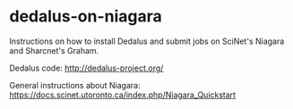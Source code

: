 # dedalus-on-niagara

Instructions on how to install Dedalus and submit jobs on SciNet's Niagara and Sharcnet's Graham.

Dedalus code: http://dedalus-project.org/

General instructions about Niagara: https://docs.scinet.utoronto.ca/index.php/Niagara_Quickstart

